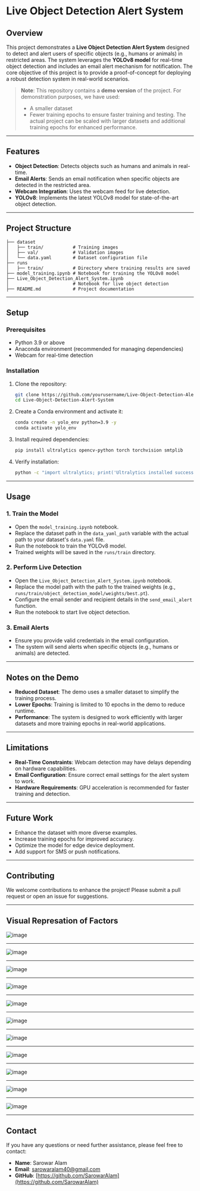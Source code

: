 # Live Object Detection Alert System

## Overview
This project demonstrates a **Live Object Detection Alert System** designed to detect and alert users of specific objects (e.g., humans or animals) in restricted areas. The system leverages the **YOLOv8 model** for real-time object detection and includes an email alert mechanism for notification. The core objective of this project is to provide a proof-of-concept for deploying a robust detection system in real-world scenarios.

> **Note**: This repository contains a **demo version** of the project. For demonstration purposes, we have used:
> - A smaller dataset
> - Fewer training epochs
> to ensure faster training and testing. The actual project can be scaled with larger datasets and additional training epochs for enhanced performance.

---

## Features

- **Object Detection**: Detects objects such as humans and animals in real-time.
- **Email Alerts**: Sends an email notification when specific objects are detected in the restricted area.
- **Webcam Integration**: Uses the webcam feed for live detection.
- **YOLOv8**: Implements the latest YOLOv8 model for state-of-the-art object detection.

---

## Project Structure

```
├── dataset
│   ├── train/           # Training images
│   ├── val/             # Validation images
│   └── data.yaml        # Dataset configuration file
├── runs
│   ├── train/           # Directory where training results are saved
├── model_training.ipynb # Notebook for training the YOLOv8 model
├── Live_Object_Detection_Alert_System.ipynb
│                        # Notebook for live object detection
├── README.md            # Project documentation
```

---

## Setup

### Prerequisites
- Python 3.9 or above
- Anaconda environment (recommended for managing dependencies)
- Webcam for real-time detection

### Installation
1. Clone the repository:
   ```bash
   git clone https://github.com/yourusername/Live-Object-Detection-Alert-System.git
   cd Live-Object-Detection-Alert-System
   ```

2. Create a Conda environment and activate it:
   ```bash
   conda create -n yolo_env python=3.9 -y
   conda activate yolo_env
   ```

3. Install required dependencies:
   ```bash
   pip install ultralytics opencv-python torch torchvision smtplib
   ```

4. Verify installation:
   ```bash
   python -c "import ultralytics; print('Ultralytics installed successfully!')"
   ```

---

## Usage

### 1. Train the Model
- Open the `model_training.ipynb` notebook.
- Replace the dataset path in the `data_yaml_path` variable with the actual path to your dataset's `data.yaml` file.
- Run the notebook to train the YOLOv8 model.
- Trained weights will be saved in the `runs/train` directory.

### 2. Perform Live Detection
- Open the `Live_Object_Detection_Alert_System.ipynb` notebook.
- Replace the model path with the path to the trained weights (e.g., `runs/train/object_detection_model/weights/best.pt`).
- Configure the email sender and recipient details in the `send_email_alert` function.
- Run the notebook to start live object detection.

### 3. Email Alerts
- Ensure you provide valid credentials in the email configuration.
- The system will send alerts when specific objects (e.g., humans or animals) are detected.

---

## Notes on the Demo
- **Reduced Dataset**: The demo uses a smaller dataset to simplify the training process.
- **Lower Epochs**: Training is limited to 10 epochs in the demo to reduce runtime.
- **Performance**: The system is designed to work efficiently with larger datasets and more training epochs in real-world applications.

---

## Limitations
- **Real-Time Constraints**: Webcam detection may have delays depending on hardware capabilities.
- **Email Configuration**: Ensure correct email settings for the alert system to work.
- **Hardware Requirements**: GPU acceleration is recommended for faster training and detection.

---

## Future Work
- Enhance the dataset with more diverse examples.
- Increase training epochs for improved accuracy.
- Optimize the model for edge device deployment.
- Add support for SMS or push notifications.

---

## Contributing
We welcome contributions to enhance the project! Please submit a pull request or open an issue for suggestions.

---

## Visual Represation of Factors

![image](https://github.com/user-attachments/assets/6be9deb5-9504-4468-9924-70154ba3d9cc)

---
![image](https://github.com/user-attachments/assets/da20c38a-573c-4750-a618-9d283f7e7323)

---
![image](https://github.com/user-attachments/assets/2827deb8-ab53-4a9f-b04d-b81fec7bac8a)

---
![image](https://github.com/user-attachments/assets/c01562c9-bf7f-41ac-a531-8fc6d12f3f93)

---
![image](https://github.com/user-attachments/assets/ea9606b6-666a-4b52-902c-3d484fd9b7f7)

---
![image](https://github.com/user-attachments/assets/9a2e9815-2809-4239-8169-14702b5de51e)

---
![image](https://github.com/user-attachments/assets/92ba5e76-e7d9-4cb7-8942-33da100732b7)

---
![image](https://github.com/user-attachments/assets/65a73b27-681c-49da-ae93-373acc932be5)

---
![image](https://github.com/user-attachments/assets/fa67ba61-d9d5-4be7-9ddf-1716a4eab646)

---
![image](https://github.com/user-attachments/assets/f0a889f6-f6dd-4fc2-a076-b8d758653dd3)

---
![image](https://github.com/user-attachments/assets/00d721cf-386b-4895-8f43-525759cc7f52)

---
## Contact
If you have any questions or need further assistance, please feel free to contact:

- **Name**: Sarowar Alam
- **Email**: sarowaralam40@gmail.com
- **GitHub**: [https://github.com/SarowarAlam](https://github.com/SarowarAlam)



